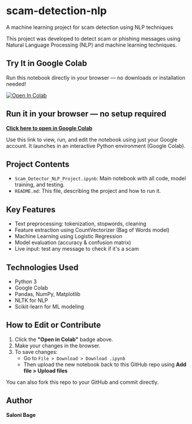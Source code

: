 # scam-detection-nlp
A machine learning project for scam detection using NLP techniques

This project was developed to detect scam or phishing messages using Natural Language Processing (NLP) and machine learning techniques.

## Try It in Google Colab

Run this notebook directly in your browser — no downloads or installation needed!

[![Open In Colab](https://colab.research.google.com/assets/colab-badge.svg)](https://colab.research.google.com/github/Saloni-019/scam-detection-nlp/blob/main/Scam_Detector_NLP_Project.ipynb)

## Run it in your browser — no setup required

**[Click here to open in Google Colab](https://colab.research.google.com/github/Saloni-019/scam-detection-nlp/blob/main/Scam_Detector_NLP_Project.ipynb)**

Use this link to view, run, and edit the notebook using just your Google account. It launches in an interactive Python environment (Google Colab).

## Project Contents

- `Scam_Detector_NLP_Project.ipynb`: Main notebook with all code, model training, and testing.
- `README.md`: This file, describing the project and how to run it.

## Key Features

- Text preprocessing: tokenization, stopwords, cleaning
- Feature extraction using CountVectorizer (Bag of Words model)
- Machine Learning using Logistic Regression
- Model evaluation (accuracy & confusion matrix)
- Live input: test any message to check if it's a scam

## Technologies Used

- Python 3
- Google Colab
- Pandas, NumPy, Matplotlib
- NLTK for NLP
- Scikit-learn for ML modeling

## How to Edit or Contribute

1. Click the **"Open in Colab"** badge above.
2. Make your changes in the browser.
3. To save changes:
   - Go to `File > Download > Download .ipynb`
   - Then upload the new notebook back to this GitHub repo using **Add file > Upload files**

You can also fork this repo to your GitHub and commit directly.

## Author
 **Saloni Bage**
